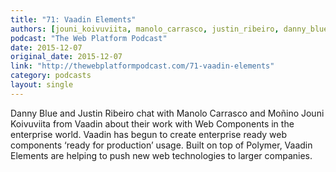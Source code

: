 ```yaml
---
title: "71: Vaadin Elements"
authors: [jouni_koivuviita, manolo_carrasco, justin_ribeiro, danny_blue]
podcast: "The Web Platform Podcast"
date: 2015-12-07
original_date: 2015-12-07
link: "http://thewebplatformpodcast.com/71-vaadin-elements"
category: podcasts
layout: single
---
```


Danny Blue and Justin Ribeiro chat with Manolo Carrasco and Moñino Jouni Koivuviita from Vaadin about their work with Web Components in the enterprise world. Vaadin has begun to create enterprise ready web components ‘ready for production’ usage. Built on top of Polymer, Vaadin Elements are helping to push new web technologies to larger companies.
